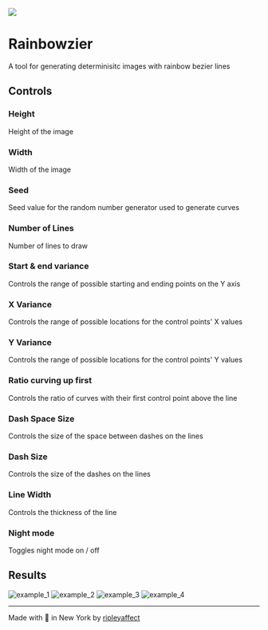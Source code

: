 ![](http://i.imgur.com/AsL7YKk.png)

# Rainbowzier

A tool for generating determinisitc images with rainbow bezier lines


## Controls

### Height
Height of the image

### Width
Width of the image

### Seed
Seed value for the random number generator used to generate curves

### Number of Lines
Number of lines to draw

### Start & end variance
Controls the range of possible starting and ending points on the Y axis

### X Variance
Controls the range of possible locations for the control points' X values

### Y Variance
Controls the range of possible locations for the control points' Y values

### Ratio curving up first
Controls the ratio of curves with their first control point above the line

### Dash Space Size
Controls the size of the space between dashes on the lines

### Dash Size
Controls the size of the dashes on the lines

### Line Width
Controls the thickness of the line

### Night mode
Toggles night mode on / off


## Results
![example_1](https://cloud.githubusercontent.com/assets/1026406/18619635/7c6fba56-7dcf-11e6-810f-62a0fbb65208.png)
![example_2](https://cloud.githubusercontent.com/assets/1026406/18619636/7c764808-7dcf-11e6-9ef6-987c2933f21f.png)
![example_3](https://cloud.githubusercontent.com/assets/1026406/18619637/7c77f87e-7dcf-11e6-9dec-be044ce39b2e.png)
![example_4](https://cloud.githubusercontent.com/assets/1026406/18619638/7c7911b4-7dcf-11e6-8cf3-3d7d42776953.png)


---
Made with 🍕 in New York by [ripleyaffect](https://github.com/ripleyaffect)
